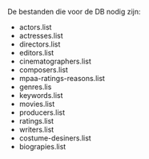 De bestanden die voor de DB nodig zijn:

- actors.list
- actresses.list
- directors.list
- editors.list
- cinematographers.list
- composers.list
- mpaa-ratings-reasons.list
- genres.lis
- keywords.list
- movies.list
- producers.list
- ratings.list
- writers.list 
- costume-desiners.list
- biograpies.list
